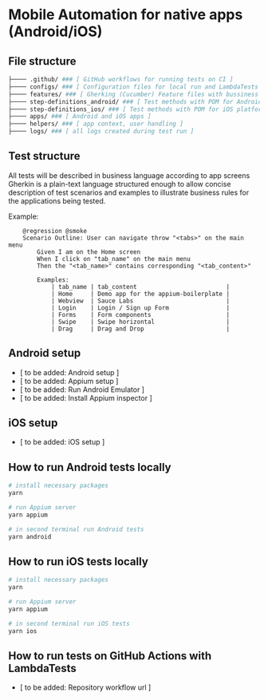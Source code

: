 # Mobile Automation for native apps (Android/iOS)

## File structure

```bash
├──── .github/ ### [ GitHub workflows for running tests on CI ]
├──── configs/ ### [ Configuration files for local run and LambdaTests ]
├──── features/ ### [ Gherking (Cucumber) Feature files with bussiness test scenarios ]
├──── step-definitions_android/ ### [ Test methods with POM for Android platform ]
├──── step-definitions_ios/ ### [ Test methods with POM for iOS platform ]
├──── apps/ ### [ Android and iOS apps ]
├──── helpers/ ### [ app context, user handling ]
├──── logs/ ### [ all logs created during test run ]
```

## Test structure

All tests will be described in business language according to app screens
Gherkin is a plain-text language structured enough to allow concise description of test scenarios and examples to illustrate business rules for the applications being tested.

Example:

```gherkin
    @regression @smoke
    Scenario Outline: User can navigate throw "<tabs>" on the main menu
        Given I am on the Home screen
        When I click on "tab_name" on the main menu
        Then the "<tab_name>" contains corresponding "<tab_content>"

        Examples:
            | tab_name | tab_content                         |
            | Home     | Demo app for the appium-boilerplate |
            | Webview  | Sauce Labs                          |
            | Login    | Login / Sign up Form                |
            | Forms    | Form components                     |
            | Swipe    | Swipe horizontal                    |
            | Drag     | Drag and Drop                       |
```

## Android setup

- [ to be added: Android setup ]
- [ to be added: Appium setup ]
- [ to be added: Run Android Emulator ]
- [ to be added: Install Appium inspector ]

## iOS setup

- [ to be added: iOS setup ]

## How to run Android tests locally

```bash
# install necessary packages
yarn
```

```bash
# run Appium server
yarn appium
```

```bash
# in second terminal run Android tests
yarn android
```

## How to run iOS tests locally

```bash
# install necessary packages
yarn
```

```bash
# run Appium server
yarn appium
```

```bash
# in second terminal run iOS tests
yarn ios
```

## How to run tests on GitHub Actions with LambdaTests

- [ to be added: Repository workflow url ]
